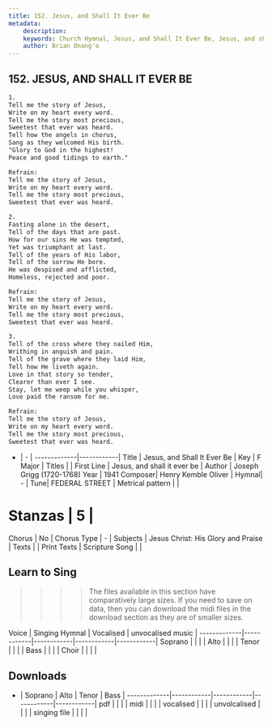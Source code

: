 ```yaml
---
title: 152. Jesus, and Shall It Ever Be
metadata:
    description: 
    keywords: Church Hymnal, Jesus, and Shall It Ever Be, Jesus, and shall it ever be, 
    author: Brian Onang'o
---
```



## 152. JESUS, AND SHALL IT EVER BE

```txt
1.
Tell me the story of Jesus,
Write on my heart every word.
Tell me the story most precious,
Sweetest that ever was heard.
Tell how the angels in chorus,
Sang as they welcomed His birth.
"Glory to God in the highest!
Peace and good tidings to earth."

Refrain:
Tell me the story of Jesus,
Write on my heart every word.
Tell me the story most precious,
Sweetest that ever was heard.

2.
Fasting alone in the desert,
Tell of the days that are past.
How for our sins He was tempted,
Yet was triumphant at last.
Tell of the years of His labor,
Tell of the sorrow He bore.
He was despised and afflicted,
Homeless, rejected and poor.

Refrain:
Tell me the story of Jesus,
Write on my heart every word.
Tell me the story most precious,
Sweetest that ever was heard.

3.
Tell of the cross where they nailed Him,
Writhing in anguish and pain.
Tell of the grave where they laid Him,
Tell how He liveth again.
Love in that story so tender,
Clearer than ever I see.
Stay, let me weep while you whisper,
Love paid the ransom for me.

Refrain:
Tell me the story of Jesus,
Write on my heart every word.
Tell me the story most precious,
Sweetest that ever was heard.

```

- |   -  |
-------------|------------|
Title | Jesus, and Shall It Ever Be |
Key | F Major |
Titles |  |
First Line | Jesus, and shall it ever be |
Author | Joseph Grigg (1720-1768)
Year | 1941
Composer| Henry Kemble Oliver |
Hymnal|  - |
Tune| FEDERAL STREET |
Metrical pattern | |
# Stanzas | 5 |
Chorus | No |
Chorus Type | - |
Subjects | Jesus Christ: His Glory and Praise |
Texts |  |
Print Texts | 
Scripture Song |  |
  
## Learn to Sing

>>>> The files available in this section have comparatively large sizes. If you need to save on data, then you can download the midi files in the download section as they are of smaller sizes.

Voice |  Singing Hymnal | Vocalised | unvocalised music |
-------------|------------|------------|------------|------------|
Soprano | | | |
Alto | | | |
Tenor | | | |
Bass | | | |
Choir | | | |

## Downloads

- |  Soprano | Alto | Tenor | Bass |
-------------|------------|------------|------------|------------|
pdf | | | |
midi | | | |
vocalised | | | |
unvolcalised | | | |
singing file | | | |
  